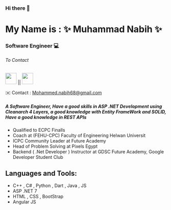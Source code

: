 ### Hi there 👋
# My Name is : ✨ Muhammad Nabih ✨
### Software Engineer 💻
###### To Contact
[<img src="https://cdn-icons-png.flaticon.com/128/3536/3536505.png" width="35" height="35"/>](https://www.linkedin.com/in/muhammed-nabih-b272a71ba/)   ||   [<img src="https://cdn-icons-png.flaticon.com/128/5968/5968534.png" width="35" height="35"/>](mailto:Mohammed.nabih68@gmail.com)

✉️ Contact : Mohammed.nabih68@gmail.com 

##### A Software Engineer,   Have a good skills in ASP .NET Development using Cleanarch 4 Layers, a good knowledge with Entity FrameWork and SOLID, Have a good knowledge in REST APIs


- Qualified to ECPC Finalls
- Coach at (FEHU-CPC) Faculty of Engineering Helwan Universit
- ICPC Community Leader at Future Academy
- Head of Problem Solving at Pixels Egypt
- Backend ( .Net Developer ) Instructor at GDSC Future Academy, Google Developer Student Club
  
## Languages and Tools:
- C++ , C# , Python , Dart , Java , JS
- ASP .NET 7
- HTML , CSS , BootStrap
- Angular JS

 

<!--
**Muhammed-Nabih/Muhammed-Nabih** is a ✨ _special_ ✨ repository because its `README.md` (this file) appears on your GitHub profile.

Here are some ideas to get you started:

- 🔭 I’m currently working on ...
- 🌱 I’m currently learning ...
- 👯 I’m looking to collaborate on ...
- 🤔 I’m looking for help with ...
- 💬 Ask me about ...
- 📫 How to reach me: ...
- 😄 Pronouns: ...
- ⚡ Fun fact: ...
-->
